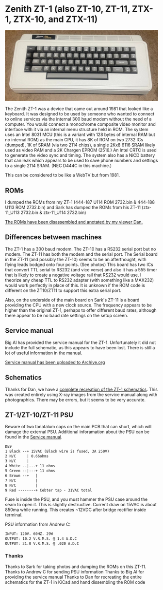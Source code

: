 # Zenith ZT-1 (also ZT-10, ZT-11, ZTX-1, ZTX-10, and ZTX-11)

![Zenith ZT-1](https://github.com/misterblack1/zenith_zt1/blob/main/pictures/Zenith%20ZT-1%20Small.jpg?raw=true)

The Zenith ZT-1 was a device that came out around 1981 that looked like a keyboard. It was designed to be used by someone who wanted to connect to online services via the internal 300 baud modem without the need of a computer. You would connect a monochrome composite video monitor and interface with it via an internal menu structure held in ROM. The system uses an Intel 8031 MCU (this is a variant with 128 bytes of internal RAM but no internal ROM) as the main CPU, it has 8K of ROM on two 2732 ICs (dumped), 1K of SRAM (via two 2114 chips), a single 2Kx8 6116 SRAM likely used as video RAM and a 2K Chargen EPROM (2516.) An Intel CRTC is used to generate the video sync and timing. The system also has a NiCD battery that can leak which appears to be used to save phone numbers and settings to a single 2114 SRAM. (NEC D444C in this machine.)

This can be considered to be like a WebTV but from 1981.

## ROMs

I dumped the ROMs from my ZT-1 (444-187 U114 ROM 2732.bin & 444-188 U113 ROM 2732.bin) and Sark has dumped the ROMs from his ZT-11 (ztx-11_U113 2732.bin & ztx-11_U114 2732.bin)

[The ROMs have been disassembled and anotated by my viewer Dan.](https://github.com/misterblack1/zenith_zt1/blob/main/ZT1%20ROM%20Dissassembly.lst)

## Differences between machines

The ZT-1 has a 300 baud modem. The ZT-10 has a RS232 serial port but no modem. The ZT-11 has both the modem and the serial port. The Serial board in the ZT-11 (and possibly the ZT-10) seems to be an afterthought, with flying leads bodged onto four points. (See photos) This board has two ICs that convert TTL serial to RS232 (and vice verse) and also it has a 555 timer that is likely to create a negative voltage rail that RS232 would use. I theorize any cheap TTL to RS232 adapter (with something like a MAX232) would work perfectly in place of this.  It is unknown if the ROM code is different on the ZT10/ZT11 to support this extra serial port.

Also, on the underside of the main board on Sark's ZT-11 is a board providing the CPU with a new clock source. The frequency appears to be higher than the original ZT-1, perhaps to offer different baud rates, although there appear to be no baud rate settings on the setup screen.

## Service manual

Big Al has provided the service manual for the ZT-1. Unfortunately it did not include the full schematic, as this appears to have been lost. There is still a lot of useful information in the manual. 

[Service manual has been uploaded to Archive.org](https://archive.org/details/zenith-sm-zt-1-service-manual)

## Schematics

Thanks for Dan, we have a [complete recreation of the ZT-1 schematics](https://github.com/misterblack1/zenith_zt1/blob/main/ZT1%20Schematics/ZX1%20Schematic.pdf). This was created entirely using X-ray images from the service manual along with photographics. There may be errors, but it seems to be very accurate.

## ZT-1/ZT-10/ZT-11 PSU

Beware of two tanatalum caps on the main PCB that can short, which will damage the external PSU. Additional inforamation about the PSU can be found in the [Service manual](https://archive.org/details/zenith-sm-zt-1-service-manual).

```
DE9
1 Black --+ 15VAC (Black wire is fused, 3A 250V) 
2 N/C     | 0.66ohms
3 N/C     |
4 White --|---+ 11 ohms
5 Green --|---+ 11 ohms
6 Brown --+   |
7 N/C         |
8 N/C         |
9 Red --------+ Cebter tap - 31VAC total
```
Fuse is inside the PSU, and you must hammer the PSU case around the seam to open it. This is slightly destructive. Current draw on 15VAC is about 850ma while running. This creates ~12VDC after bridge rectifier inside terminal.

PSU information from Andrew C:
```
INPUT: 120V. 60HZ. 29W
OUTPUT: 10.2 V.R.M.S. @ 1.4 A.D.C
OUTPUT: 31.0 V.R.M.S. @ .020 A.D.C
```
### Thanks

Thanks to Sark for taking photos and dumping the ROMs on this ZT-11.
Thanks to Andrew C for sending PSU information
Thanks to Big Al for providing the service manual
Thanks to Dan for recreating the entire schematics for the ZT-1 in KiCad and hand dissembling the ROM code
